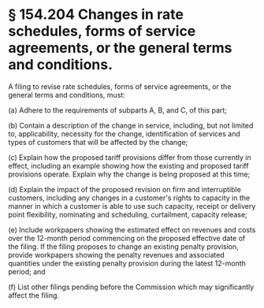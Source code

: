 # § 154.204   Changes in rate schedules, forms of service agreements, or the general terms and conditions.

A filing to revise rate schedules, forms of service agreements, or the general terms and conditions, must: 


(a) Adhere to the requirements of subparts A, B, and C, of this part; 


(b) Contain a description of the change in service, including, but not limited to, applicability, necessity for the change, identification of services and types of customers that will be affected by the change; 


(c) Explain how the proposed tariff provisions differ from those currently in effect, including an example showing how the existing and proposed tariff provisions operate. Explain why the change is being proposed at this time; 


(d) Explain the impact of the proposed revision on firm and interruptible customers, including any changes in a customer's rights to capacity in the manner in which a customer is able to use such capacity, receipt or delivery point flexibility, nominating and scheduling, curtailment, capacity release; 


(e) Include workpapers showing the estimated effect on revenues and costs over the 12-month period commencing on the proposed effective date of the filing. If the filing proposes to change an existing penalty provision, provide workpapers showing the penalty revenues and associated quantities under the existing penalty provision during the latest 12-month period; and 


(f) List other filings pending before the Commission which may significantly affect the filing. 




